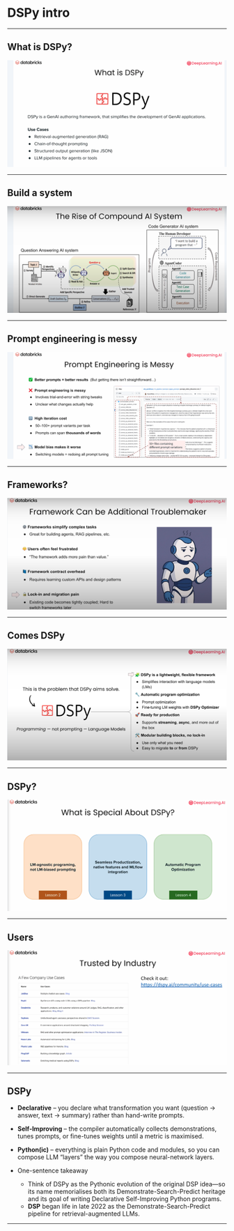 # DSPy intro

---

## What is DSPy?

![](../images/01.png) 

---

## Build a system

![](../images/02.png) 

---


## Prompt engineering is messy

![](../images/03.png) 

---


## Frameworks?

![](../images/04.png) 

---

## Comes DSPy

![](../images/05.png) 

---

## DSPy?

![](../images/06.png) 

---

## Users

![](../images/07.png) 

---

## DSPy

* **Declarative** – you declare what transformation you want (question → answer, text → summary) rather than hand-write prompts.

* **Self-Improving** – the compiler automatically collects demonstrations, tunes prompts, or fine-tunes weights until a metric is maximised.

* **Python(ic)** – everything is plain Python code and modules, so you can compose LLM “layers” the way you compose neural-network layers.

* One-sentence takeaway
  * Think of DSPy as the Pythonic evolution of the original DSP idea—so its name memorialises both its Demonstrate-Search-Predict heritage and its goal of writing Declarative Self-Improving Python programs.
  * **DSP** began life in late 2022 as the Demonstrate-Search-Predict pipeline for retrieval-augmented LLMs.
---



